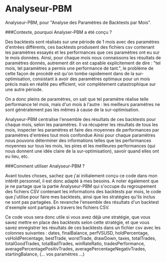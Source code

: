 # Analyseur-PBM
Analyseur-PBM, pour "Analyse des Paramètres de Backtests par Mois".

###Contexte, pourquoi Analyser-PBM a été conçu ?

Des backtests sont réalisés sur une période de 1 mois avec des paramètres d'entrées différents, ces backtests produisent des fichiers csv contenant les paramètres essayés et les performances que ces paramètres ont eu sur le mois données. 
Ainsi, pour chaque mois nous connaissons les résultats de paramètres donnés, autrement dit on est capable explicitement de dire : "tel mois, tel paramètres a permis une performance de tant.", le problème de cette façon de procédé est qu'on tombe rapidement dans de la sur-optimisation, consistant à avoir des paramètres optimaux pour un mois précis mais en réalité peu efficient, voir complètement catastrophique sur une autre période.

On a donc pleins de paramètres, on sait que tel paramètre réalise telle performance tel mois, mais d'un mois à l'autre : les meilleurs paramètres ne sont généralement pas les mêmes à cause de la sur-optimisation.

Analyseur-PBM centralise l'ensemble des résultats de ces backtests pour chaque mois, selon les paramètres. Il va récupérer les résultats de tous les mois, inspecter les paramètres et faire des moyennes de performances par paramètres d'entrées tout mois confondue 
Ainsi pour chaque paramètres nous pouvons déterminer des informations telles que les performances moyennes sur tous les mois, les pires et les meilleures performances (qui nous donnent une idée claire de la sur-optimisation), savoir quand elles ont eu lieu, etc.

###Comment utiliser Analyseur-PBM ?

Avant toutes choses, sachez que j'ai initialement conçu ce code dans mon intérêt personnel, il est donc adapté à mes besoins.
A noter également que je ne partage que la partie Analyseur-PBM qui s'occupe du regroupement des fichiers CSV contenant les informations des backtests par mois, le code que j'utilise pour faire mes backtests, ainsi que les stratégies qu'ils inclus ne sont pas partagées.
En revanche l'ensemble des résultats d'un backtest d'exemple sont partagés à travers les fichiers CSV.

Ce code vous sera donc utile si vous avez déjà une stratégie, que vous savez mettre en place des backtests selon cette stratégie, et que vous savez enregistrer les résultats de ces backtests dans un fichier csv avec les colonnes suivantes : 
dates, finalBalance, perfVSUSD, holdPercentage, vsHoldPercentage, bestTrade, worstTrade, drawDown, taxes, totalTrades, totalGoodTrades, totalBadTrades, winRateRatio, tradesPerformance, averagePercentagePositivTrades, averagePercentageNegativTrades, startingBalance, (... vos paramètres ...)

